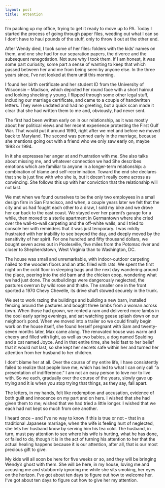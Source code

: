 ```yaml
---
layout: post
title:  Attention
---
```

I’m packing up my office, trying to get it ready to move up to PA. Today I started the process of going through paper files, weeding out what I can so I don’t have to haul pounds of the stuff, only to throw it out at the other end. 

After Wendy died, I took some of her files: folders with the kids’ names on them, and one she had for our separation papers, the divorce and the subsequent renegotiation. Not sure why I took them. If I am honest, it was some part curiosity, some part a sense of wanting to keep that which passed between her and me from being seen by anyone else. In the three years since, I’ve not looked at them until this morning.

I found her birth certificate and her student ID from the University of Wisconsin – Madison, which depicted her round face with a short haircut and looking shockingly young. I flipped through some other legal stuff, including our marriage certificate, and came to a couple of handwritten letters. They were undated and had no greeting, but a quick scan made it clear that she had written them to me and, obviously, had never sent.

The first had been written early on in our relationship, as it was mostly about her political views and her recent experience protesting the First Gulf War. That would put it around 1990, right after we met and before we moved back to Maryland. The second was penned early in the marriage, because she mentions going out with a friend who we only saw early on, maybe 1993 or 1994.

In it she expresses her anger at and frustration with me. She also talks about missing me, and whatever connection we had She describes emotions which are familiar to anyone in a longer-term relationship: a combination of blame and self-recrimination. Toward the end she declares that she is just fine with who she is, but it doesn’t really come across as convincing. She follows this up with her conviction that the relationship will not last.

We met when we found ourselves to be the only two employees in a small design firm in San Francisco, and when, a couple years later we felt that the city and us had fought each other to a draw, I sold my bike and we drove her car back to the east coast. We stayed over her parent’s garage for a while, then moved to a sterile apartment in Germantown where she cried over the wall-to-wall carpeting and the off-white walls, and I tried to console her with reminders that it was just temporary. I was mildly frustrated with her inability to see beyond the day, and deeply moved by the sensitivity of her spirit. For one hundred and fifty thousand dollars, we bought seven acres out in Poolesville, five miles from the Potomac river and closer to Shepherdstown, West Virginia than to Washington, DC. 

The house was small and unremarkable, with indoor-outdoor carpeting nailed to the wooden floors and an attic filled with rats. We spent the first night on the cold floor in sleeping bags and the next day wandering around the place, peering into the old barn and the chicken coop, wondering what we had just done. The outbuildings were dangerously neglected, the pastures overrun by wild rose and thistle. The smaller one in the front sported a 1970 Chevy Chevelle, its drive shaft stowed securely in the trunk.

We set to work razing the buildings and building a new barn, installed fencing around the pastures and bought three lambs from a woman across town. When those had grown, we rented a ram and delivered more lambs in the cool early spring evenings, and sat watching geese splash down on our neighbor’s pond. When we moved into a trailer so we could finally begin work on the house itself, she found herself pregnant with Sam and twenty-seven months later, Max came along. The renovated house was warm and cheery and filled with light, as well as two babies, a dog named Spalding and a cat named Joyce. And in that entire time, she held fast to her belief that it would not last, so she kept her secrets safe within her and turned her attention from her husband to her children.

I don’t blame her at all. Over the course of my entire life, I have consistently failed to realize that people love me, which has led to what I can only call “a presentation of indifference.” I am not an easy person to love nor to live with. So we each, gradually over the course of the years, slowly gave up trying and it is when you stop trying that things, as they say, fall apart.

The letters, in my hands, felt like redemption and accusation, evidence of both guilt and innocence on my part and on hers. I wished that she had given them to me; wished that we had tried a little longer. I wished that we each had not kept so much from one another.

I heard once – and I’ve no way to know if this is true or not – that in a traditional Japanese marriage, when the wife is feeling hurt of neglected, she lets her husband know by serving him his tea cold. The husband, in turn, must pay attention to see where his wife is hurting, what he has done, or failed to do, though it is in the act of turning his attention to her that the actual healing happens because it is our attention, after all, that is our most precious gift to give.

My kids will all soon be here for five weeks or so, and they will be bringing Wendy’s ghost with them. She will be here, in my house, loving me and accusing me and stubbornly ignoring me while she sits smoking, her eyes on the horizon. I’ve got about ten days to figure out how to welcome her. I’ve got about ten days to figure out how to give her my attention.

